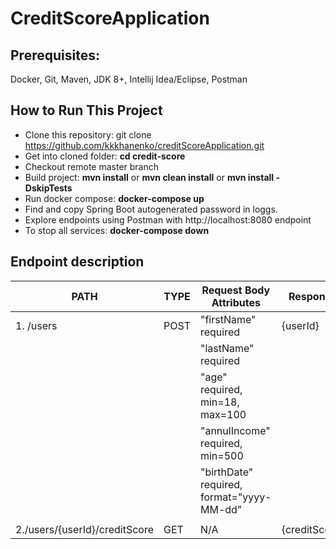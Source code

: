 # CreditScoreApplication

## Prerequisites:

Docker, Git, Maven, JDK 8+, Intellij Idea/Eclipse, Postman

## How to Run This Project


- Clone this repository: git clone https://github.com/kkkhanenko/creditScoreApplication.git
- Get into cloned folder: **cd credit-score**
- Checkout remote master branch
- Build project: **mvn install** or **mvn clean install** or **mvn install -DskipTests**
- Run docker compose: **docker-compose up**
- Find and copy Spring Boot autogenerated password in loggs.
- Explore endpoints using Postman with  http://localhost:8080 endpoint
- To stop all services: **docker-compose down**

## Endpoint description

|PATH                                 | TYPE                                   |  Request Body Attributes                  |  Response
| ----------------------------------- | -------------------------------------- | ------------------------------------------|--------------
| 1. /users                           |  POST                                  |  "firstName" required                     |  {userId}     
|                                     |                                        | "lastName" required                       |
|                                     |                                        | "age" required, min=18, max=100           |
|                                     |                                        | "annulIncome" required, min=500           |
|                                     |                                        | "birthDate" required, format="yyyy-MM-dd" |
|                                     |                                        |                                           |
|  2./users/{userId}/creditScore      | GET                                    |     N/A                                   | {creditScore}
